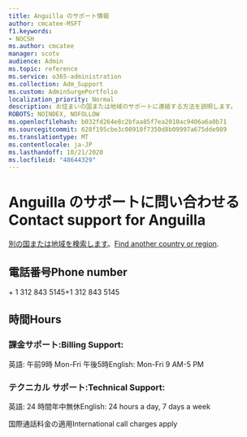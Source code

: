 ```yaml
---
title: Anguilla のサポート情報
author: cmcatee-MSFT
f1.keywords:
- NOCSH
ms.author: cmcatee
manager: scotv
audience: Admin
ms.topic: reference
ms.service: o365-administration
ms.collection: Adm_Support
ms.custom: AdminSurgePortfolio
localization_priority: Normal
description: お住まいの国または地域のサポートに連絡する方法を説明します。
ROBOTS: NOINDEX, NOFOLLOW
ms.openlocfilehash: b032fd264e8c2bfaa85f7ea2010ac9406a6a0b71
ms.sourcegitcommit: 628f195cbe3c00910f7350d8b09997a675dde989
ms.translationtype: MT
ms.contentlocale: ja-JP
ms.lasthandoff: 10/21/2020
ms.locfileid: "48644329"
---
```

# <a name="contact-support-for-anguilla"></a><span data-ttu-id="daf9a-103">Anguilla のサポートに問い合わせる</span><span class="sxs-lookup"><span data-stu-id="daf9a-103">Contact support for Anguilla</span></span>

<span data-ttu-id="daf9a-104">[別の国または地域を検索します](../contact-support-for-business-products.md)。</span><span class="sxs-lookup"><span data-stu-id="daf9a-104">[Find another country or region](../contact-support-for-business-products.md).</span></span>

## <a name="phone-number"></a><span data-ttu-id="daf9a-105">電話番号</span><span class="sxs-lookup"><span data-stu-id="daf9a-105">Phone number</span></span>
<span data-ttu-id="daf9a-106">+ 1 312 843 5145</span><span class="sxs-lookup"><span data-stu-id="daf9a-106">+1 312 843 5145</span></span>

## <a name="hours"></a><span data-ttu-id="daf9a-107">時間</span><span class="sxs-lookup"><span data-stu-id="daf9a-107">Hours</span></span>
### <a name="billing-support"></a><span data-ttu-id="daf9a-108">課金サポート:</span><span class="sxs-lookup"><span data-stu-id="daf9a-108">Billing Support:</span></span>

<span data-ttu-id="daf9a-109">英語: 午前9時 Mon-Fri 午後5時</span><span class="sxs-lookup"><span data-stu-id="daf9a-109">English: Mon-Fri 9 AM-5 PM</span></span>

### <a name="technical-support"></a><span data-ttu-id="daf9a-110">テクニカル サポート:</span><span class="sxs-lookup"><span data-stu-id="daf9a-110">Technical Support:</span></span>

<span data-ttu-id="daf9a-111">英語: 24 時間年中無休</span><span class="sxs-lookup"><span data-stu-id="daf9a-111">English: 24 hours a day, 7 days a week</span></span>

<span data-ttu-id="daf9a-112">国際通話料金の適用</span><span class="sxs-lookup"><span data-stu-id="daf9a-112">International call charges apply</span></span>
